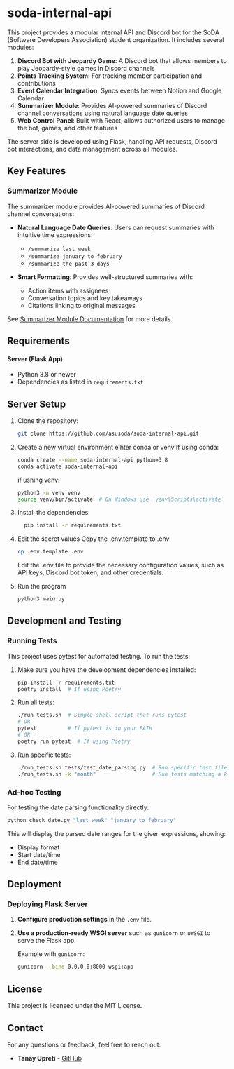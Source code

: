 # soda-internal-api
This project provides a modular internal API and Discord bot for the SoDA (Software Developers Association) student organization. It includes several modules:

1. **Discord Bot with Jeopardy Game**: A Discord bot that allows members to play Jeopardy-style games in Discord channels
2. **Points Tracking System**: For tracking member participation and contributions
3. **Event Calendar Integration**: Syncs events between Notion and Google Calendar
4. **Summarizer Module**: Provides AI-powered summaries of Discord channel conversations using natural language date queries
5. **Web Control Panel**: Built with React, allows authorized users to manage the bot, games, and other features

The server side is developed using Flask, handling API requests, Discord bot interactions, and data management across all modules.

## Key Features

### Summarizer Module
The summarizer module provides AI-powered summaries of Discord channel conversations:

- **Natural Language Date Queries**: Users can request summaries with intuitive time expressions:
  - `/summarize last week`
  - `/summarize january to february`
  - `/summarize the past 3 days`

- **Smart Formatting**: Provides well-structured summaries with:
  - Action items with assignees
  - Conversation topics and key takeaways
  - Citations linking to original messages

See [Summarizer Module Documentation](modules/summarizer/README.md) for more details.

## Requirements

#### Server (Flask App)
- Python 3.8 or newer
- Dependencies as listed in `requirements.txt`


## Server Setup
1. Clone the repository:
   ```bash
   git clone https://github.com/asusoda/soda-internal-api.git
   ```
2. Create a new virtual environment eihter conda or venv
    If using conda:
    ```bash
    conda create --name soda-internal-api python=3.8
    conda activate soda-internal-api
    ```
    if usning venv:
    ```bash
    python3 -m venv venv
    source venv/bin/activate  # On Windows use `venv\Scripts\activate`
    ```
3. Install the dependencies:
    ```bash
      pip install -r requirements.txt
    ```
4. Edit the secret values
  Copy the .env.template to .env
      ```bash
      cp .env.template .env
      ```
      Edit the .env file to provide the necessary configuration values, such as API keys, Discord bot token, and other credentials.

5. Run the program 
      ```bash
      python3 main.py
      ```

## Development and Testing

### Running Tests

This project uses pytest for automated testing. To run the tests:

1. Make sure you have the development dependencies installed:
   ```bash
   pip install -r requirements.txt
   poetry install  # If using Poetry
   ```

2. Run all tests:
   ```bash
   ./run_tests.sh  # Simple shell script that runs pytest
   # OR
   pytest          # If pytest is in your PATH
   # OR
   poetry run pytest  # If using Poetry
   ```

3. Run specific tests:
   ```bash
   ./run_tests.sh tests/test_date_parsing.py  # Run specific test file
   ./run_tests.sh -k "month"                  # Run tests matching a keyword
   ```

### Ad-hoc Testing

For testing the date parsing functionality directly:

```bash
python check_date.py "last week" "january to february"
```

This will display the parsed date ranges for the given expressions, showing:
- Display format
- Start date/time
- End date/time

## Deployment

### Deploying Flask Server

1. **Configure production settings** in the `.env` file.
2. **Use a production-ready WSGI server** such as `gunicorn` or `uWSGI` to serve the Flask app.

   Example with `gunicorn`:
   ```bash
   gunicorn --bind 0.0.0.0:8000 wsgi:app
   ```

## License

This project is licensed under the MIT License. 

## Contact

For any questions or feedback, feel free to reach out:

- **Tanay Upreti** - [GitHub](https://github.com/code-wolf-byte)
